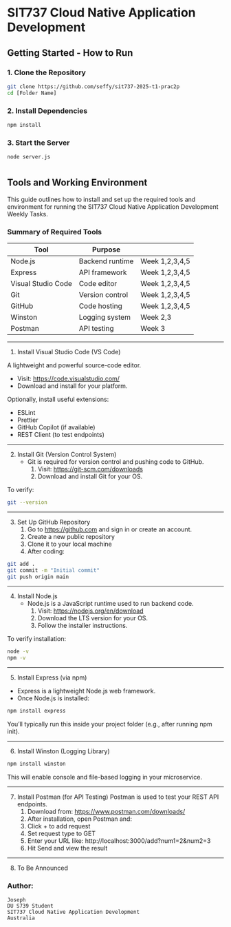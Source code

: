 # SIT737 Cloud Native Application Development 


## Getting Started - How to Run 

### 1. Clone the Repository

```bash
git clone https://github.com/seffy/sit737-2025-t1-prac2p
cd [Folder Name]
```

### 2. Install Dependencies

```bash
npm install
```

### 3. Start the Server

```bash
node server.js
```


#
#
 

## Tools and Working Environment
This guide outlines how to install and set up the required tools and environment for running the SIT737 Cloud Native Application Development Weekly Tasks.

### Summary of Required Tools

| Tool			 | Purpose		|			|
|------------------------|----------------------|-----------------------|
| Node.js	         | Backend runtime	| Week 1,2,3,4,5	|
| Express	         | API framework	| Week 1,2,3,4,5	|
| Visual Studio Code     | Code editor		| Week 1,2,3,4,5	|
| Git	                 | Version control	| Week 1,2,3,4,5	|
| GitHub	         | Code hosting		| Week 1,2,3,4,5	|
| Winston	         | Logging system	| Week 2,3		|
| Postman	         | API testing		| Week 3 		|

---

1. Install Visual Studio Code (VS Code)

A lightweight and powerful source-code editor.
- Visit: https://code.visualstudio.com/
- Download and install for your platform.

Optionally, install useful extensions:
- ESLint
- Prettier
- GitHub Copilot (if available)
- REST Client (to test endpoints)

---

2. Install Git (Version Control System)
   - Git is required for version control and pushing code to GitHub.
     1. Visit: https://git-scm.com/downloads
     2. Download and install Git for your OS.

To verify:
```bash
git --version
```

---

3. Set Up GitHub Repository
   1. Go to https://github.com and sign in or create an account.
   2. Create a new public repository
   3. Clone it to your local machine
   4. After coding:

```bash
git add .
git commit -m "Initial commit"
git push origin main
```

---



4. Install Node.js
   - Node.js is a JavaScript runtime used to run backend code.
     1. Visit: https://nodejs.org/en/download
     2. Download the LTS version for your OS.
     3. Follow the installer instructions.

To verify installation:

```bash
node -v
npm -v
```

---

5. Install Express (via npm)

- Express is a lightweight Node.js web framework.
- Once Node.js is installed:

```bash
npm install express
```

You’ll typically run this inside your project folder (e.g., after running npm init).

---

6. Install Winston (Logging Library)
```bash
npm install winston
```
This will enable console and file-based logging in your microservice.

---

7. Install Postman (for API Testing)
   Postman is used to test your REST API endpoints.
   	1. Download from: https://www.postman.com/downloads/
   	2. After installation, open Postman and:
   	3. Click + to add request
   	4. Set request type to GET
   	5. Enter your URL like: http://localhost:3000/add?num1=2&num2=3
   	6. Hit Send and view the result

---

8. To Be Announced


 ### Author: 
 	Joseph
 	DU S739 Student
 	SIT737 Cloud Native Application Development 
 	Australia
